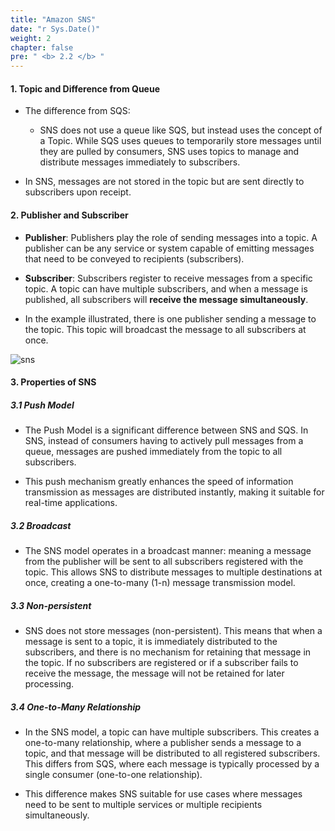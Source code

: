 ```yaml
---
title: "Amazon SNS"
date: "r Sys.Date()"
weight: 2
chapter: false
pre: " <b> 2.2 </b> "
---
```


#### 1. Topic and Difference from Queue

  - The difference from SQS:
    - SNS does not use a queue like SQS, but instead uses the concept of a Topic. While SQS uses queues to temporarily store messages until they are pulled by consumers, SNS uses topics to manage and distribute messages immediately to subscribers.

  - In SNS, messages are not stored in the topic but are sent directly to subscribers upon receipt.

#### 2. Publisher and Subscriber

  - **Publisher**: Publishers play the role of sending messages into a topic. A publisher can be any service or system capable of emitting messages that need to be conveyed to recipients (subscribers).

  - **Subscriber**: Subscribers register to receive messages from a specific topic. A topic can have multiple subscribers, and when a message is published, all subscribers will **receive the message simultaneously**.

  - In the example illustrated, there is one publisher sending a message to the topic. This topic will broadcast the message to all subscribers at once.

  ![sns](https://ngxquang.github.io/aws-ws1-sqs-sns/images/2.difference/sns.png)

#### 3. Properties of SNS

##### 3.1 Push Model

  - The Push Model is a significant difference between SNS and SQS. In SNS, instead of consumers having to actively pull messages from a queue, messages are pushed immediately from the topic to all subscribers.

  - This push mechanism greatly enhances the speed of information transmission as messages are distributed instantly, making it suitable for real-time applications.

##### 3.2 Broadcast

  - The SNS model operates in a broadcast manner: meaning a message from the publisher will be sent to all subscribers registered with the topic. This allows SNS to distribute messages to multiple destinations at once, creating a one-to-many (1-n) message transmission model.

##### 3.3 Non-persistent

  - SNS does not store messages (non-persistent). This means that when a message is sent to a topic, it is immediately distributed to the subscribers, and there is no mechanism for retaining that message in the topic. If no subscribers are registered or if a subscriber fails to receive the message, the message will not be retained for later processing.

##### 3.4 One-to-Many Relationship

  - In the SNS model, a topic can have multiple subscribers. This creates a one-to-many relationship, where a publisher sends a message to a topic, and that message will be distributed to all registered subscribers. This differs from SQS, where each message is typically processed by a single consumer (one-to-one relationship).

  - This difference makes SNS suitable for use cases where messages need to be sent to multiple services or multiple recipients simultaneously.
